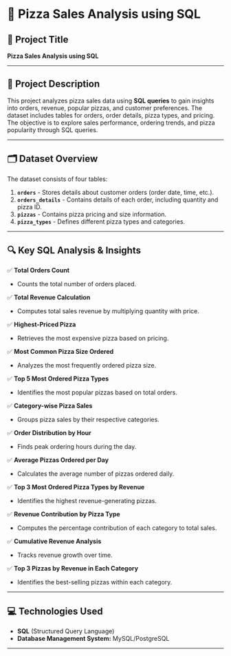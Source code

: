 # 🍕 Pizza Sales Analysis using SQL

<!-- Uploading "pleased-happy-young-woman-gazes-with-happiness-points-with-thumb-aside-free-space-eats-pizza-shows-direction-keeps-jaw-dropped-exclaims-happiness-isolated-yellow-wall.jpg"... -->

## 📌 Project Title  
**Pizza Sales Analysis using SQL**

---

## 📖 Project Description  
This project analyzes pizza sales data using **SQL queries** to gain insights into orders, revenue, popular pizzas, and customer preferences. The dataset includes tables for orders, order details, pizza types, and pricing. The objective is to explore sales performance, ordering trends, and pizza popularity through SQL queries.

---

## 🗂️ Dataset Overview  
The dataset consists of four tables:  

1. **`orders`** - Stores details about customer orders (order date, time, etc.).  
2. **`orders_details`** - Contains details of each order, including quantity and pizza ID.  
3. **`pizzas`** - Contains pizza pricing and size information.  
4. **`pizza_types`** - Defines different pizza types and categories.  

---

## 🔍 Key SQL Analysis & Insights  

✅ **Total Orders Count**  
- Counts the total number of orders placed.  

✅ **Total Revenue Calculation**  
- Computes total sales revenue by multiplying quantity with price.  

✅ **Highest-Priced Pizza**  
- Retrieves the most expensive pizza based on pricing.  

✅ **Most Common Pizza Size Ordered**  
- Analyzes the most frequently ordered pizza size.  

✅ **Top 5 Most Ordered Pizza Types**  
- Identifies the most popular pizzas based on total orders.  

✅ **Category-wise Pizza Sales**  
- Groups pizza sales by their respective categories.  

✅ **Order Distribution by Hour**  
- Finds peak ordering hours during the day.  

✅ **Average Pizzas Ordered per Day**  
- Calculates the average number of pizzas ordered daily.  

✅ **Top 3 Most Ordered Pizza Types by Revenue**  
- Identifies the highest revenue-generating pizzas.  

✅ **Revenue Contribution by Pizza Type**  
- Computes the percentage contribution of each category to total sales.  

✅ **Cumulative Revenue Analysis**  
- Tracks revenue growth over time.  

✅ **Top 3 Pizzas by Revenue in Each Category**  
- Identifies the best-selling pizzas within each category.  

---

## 💻 Technologies Used  
- **SQL** (Structured Query Language)  
- **Database Management System:** MySQL/PostgreSQL  

---

